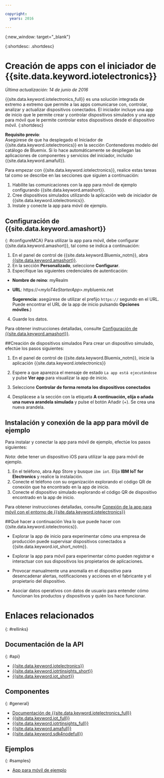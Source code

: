```yaml
---

copyright:
  years: 2016

---
```


{:new_window: target="_blank"}

{:shortdesc: .shortdesc}


# Creación de apps con el iniciador de {{site.data.keyword.iotelectronics}}
*Última actualización: 14 de junio de 2016*

{{site.data.keyword.iotelectronics_full}} es una solución integrada de extremo a extremo que permite a las apps comunicarse con, controlar, analizar y actualizar dispositivos conectados. El iniciador incluye una app de inicio que le permite crear y controlar dispositivos simulados y una app para móvil que le permite controlar estos dispositivos desde el dispositivo móvil.
{:shortdesc}

**Requisito previo**:  
Asegúrese de que ha desplegado el Iniciador de {{site.data.keyword.iotelectronics}} en la sección Contenedores modelo del catálogo de Bluemix. Si lo hace automáticamente se despliegan las aplicaciones de componentes y servicios del iniciador, incluido {{site.data.keyword.amafull}}.

Para empezar con {{site.data.keyword.iotelectronics}}, realice estas tareas tal como se describe en las secciones que siguien a continuación: 

1. Habilite las comunicaciones con la app para móvil de ejemplo configurando {{site.data.keyword.amashort}}.
2. Cree dispositivos simulados utilizando la aplicación web de iniciador  de {{site.data.keyword.iotelectronics}}.
3. Instale y conecte la app para móvil de ejemplo.

## Configuración de {{site.data.keyword.amashort}}
{: #configureMCA}
Para utilizar la app para móvil, debe configurar {{site.data.keyword.amashort}}, tal como se indica a continuación: 
1. En el panel de control de {{site.data.keyword.Bluemix_notm}}, abra [{{site.data.keyword.amashort}}](https://new-console.ng.bluemix.net/docs/services/mobileaccess/overview.html).
2. En la sección **Personalizado**, seleccione **Configurar**.
3. Especifique las siguientes credenciales de autenticación:
  - **Nombre de reino**: myRealm
  - **URL**: https://<*myIoT4eStarterApp*>.mybluemix.net  

    **Sugerencia:** asegúrese de utilizar el prefijo `https://` segundo en el URL. Puede encontrar el URL de la app de inicio pulsando **Opciones móviles**.)
4. Guarde los datos.

  Para obtener
instrucciones detalladas, consulte [Configuración
de {{site.data.keyword.amashort}}](iotelectronics_config_mobile.html#iot4e_configureMCA).

##Creación de dispositivos simulados
Para crear un dispositivo simulado, efectúe los pasos siguientes:
1. En el panel de control de {{site.data.keyword.Bluemix_notm}}, inicie la aplicación {{site.data.keyword.iotelectronics}}
2. Espere a que aparezca el mensaje de estado `La app está ejecutándose` y pulse **Ver app** para visualizar la app de inicio.
  
3. Seleccione **Controlar de forma remota los dispositivos conectados**
4. Desplácese a la sección con la etiqueta **A continuación, elija o añada una nueva arandela simulada** y pulse el botón Añadir (+). Se crea una nueva arandela.

## Instalación y conexión de la app para móvil de ejemplo
Para instalar y conectar la app para móvil de ejemplo, efectúe los pasos siguientes: 

*Nota*: debe tener un dispositivo iOS para utilizar la app para móvil de ejemplo.

1. En el teléfono, abra App Store y busque `ibm iot`. Elija  **IBM IoT for Electronics** y realice la instalación.
2. Conecte el teléfono con su organización explorando el código QR de conexión que ha encontrado en la app de inicio. 
3. Conecte el dispositivo simulado explorando el código QR de dispositivo encontrado en la app de inicio. 

  Para obtener instrucciones detalladas, consulte [Conexión de la app para móvil con el entorno de {{site.data.keyword.iotelectronics}}](iotelectronics_config_mobile.html#iot4e_connecting_mobile)

##Qué hacer a continuación
Vea lo que puede hacer con {{site.data.keyword.iotelectronics}}.

- Explorar la app de inicio para experimentar cómo una empresa de producción puede supervisar dispositivos conectados a {{site.data.keyword.iot_short_notm}}.
- Explorar la app para móvil para experimentar cómo pueden registrar e interactuar con sus dispositivos los propietarios de aplicaciones.

- Provocar manualmente una anomalía en el dispositivo para desencadenar alertas, notificaciones y acciones en el fabricante y el propietario del dispositivo.

- Asociar datos operativos con datos de usuario para entender cómo funcionan los productos y dispositivos y quién los hace funcionar. 


# Enlaces relacionados 
{: #rellinks}
## Documentación de la API
{: #api}
* [{{site.data.keyword.iotelectronics}}](http://ibmiotforelectronics.mybluemix.net/public/iot4eregistrationapi.html)
* [{{site.data.keyword.iotrtinsights_short}}](https://iotrti-prod.mam.ibmserviceengage.com/apidoc/)  
* [{{site.data.keyword.iot_short}}](https://developer.ibm.com/iotfoundation/recipes/api-documentation/)


## Componentes 
{: #general}

* [Documentación de {{site.data.keyword.iotelectronics_full}}](iotelectronics_overview.html)
* [{{site.data.keyword.iot_full}}](https://new-console.ng.bluemix.net/docs/services/IoT/index.html)
* [{{site.data.keyword.iotrtinsights_full}}](https://new-console.ng.bluemix.net/docs/services/iotrtinsights/iotrtinsights_overview.html)
* [{{site.data.keyword.amafull}}](https://new-console.ng.bluemix.net/docs/services/mobileaccess/overview.html)
* [{{site.data.keyword.sdk4nodefull}}](https://new-console.ng.bluemix.net/docs/runtimes/nodejs/index.html#nodejs_runtime)

## Ejemplos
{: #samples}
* [App para móvil de ejemplo](https://new-console.ng.bluemix.net/docs/starters/IotElectronics/iotelectronics_config_mobile.html)
